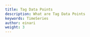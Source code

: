 ```yaml
---
title: Tag Data Points
description: What are Tag Data Points
keywords: TimeSeries
author: einari
weight: 3
---
```

